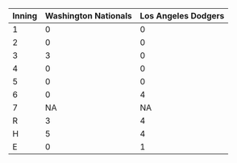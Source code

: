 |Inning |Washington Nationals |Los Angeles Dodgers |
|:------|:--------------------|:-------------------|
|1      |0                    |0                   |
|2      |0                    |0                   |
|3      |3                    |0                   |
|4      |0                    |0                   |
|5      |0                    |0                   |
|6      |0                    |4                   |
|7      |NA                   |NA                  |
|R      |3                    |4                   |
|H      |5                    |4                   |
|E      |0                    |1                   |
